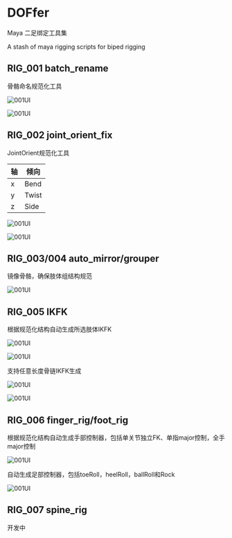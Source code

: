 # DOFfer

Maya 二足绑定工具集

A stash of maya rigging scripts for biped rigging


## RIG_001 batch_rename

骨骼命名规范化工具

![001UI](docs/RIG_001_01.png)

![001UI](docs/RIG_001_02.png)

## RIG_002 joint_orient_fix

JointOrient规范化工具

|轴|倾向|
|---|---|
|x|Bend|
|y|Twist|
|z|Side|

![001UI](docs/RIG_002_01.png)

![001UI](docs/RIG_002_02.png)

## RIG_003/004 auto_mirror/grouper

镜像骨骼，确保肢体组结构规范

![001UI](docs/RIG_003_01.png)

## RIG_005 IKFK

根据规范化结构自动生成所选肢体IKFK

![001UI](docs/RIG_005_01.png)

![001UI](docs/RIG_005_02.png)

支持任意长度骨链IKFK生成

![001UI](docs/RIG_005_03.png)

![001UI](docs/RIG_005_04.png)

## RIG_006 finger_rig/foot_rig

根据规范化结构自动生成手部控制器，包括单关节独立FK、单指major控制，全手major控制

![001UI](docs/RIG_006_01.gif)

自动生成足部控制器，包括toeRoll，heelRoll，ballRoll和Rock

![001UI](docs/RIG_006_02.gif)

## RIG_007 spine_rig

开发中
